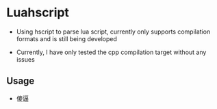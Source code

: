 # Luahscript
- Using hscript to parse lua script, currently only supports compilation formats and is still being developed

- Currently, I have only tested the cpp compilation target without any issues
## Usage
- 傻逼